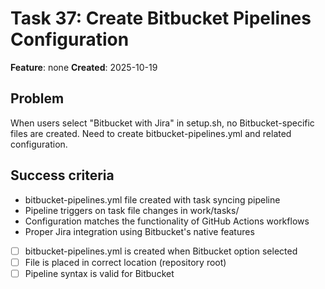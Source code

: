 # Task 37: Create Bitbucket Pipelines Configuration

**Feature**: none
**Created**: 2025-10-19


## Problem
When users select "Bitbucket with Jira" in setup.sh, no Bitbucket-specific files are created. Need to create bitbucket-pipelines.yml and related configuration.

## Success criteria
- bitbucket-pipelines.yml file created with task syncing pipeline
- Pipeline triggers on task file changes in work/tasks/
- Configuration matches the functionality of GitHub Actions workflows
- Proper Jira integration using Bitbucket's native features

- [ ] bitbucket-pipelines.yml is created when Bitbucket option selected
- [ ] File is placed in correct location (repository root)
- [ ] Pipeline syntax is valid for Bitbucket
